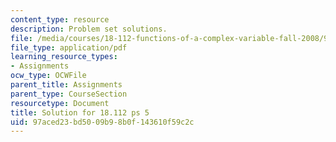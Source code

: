 ```yaml
---
content_type: resource
description: Problem set solutions.
file: /media/courses/18-112-functions-of-a-complex-variable-fall-2008/97aced23bd5009b98b0f143610f59c2c_ps5.pdf
file_type: application/pdf
learning_resource_types:
- Assignments
ocw_type: OCWFile
parent_title: Assignments
parent_type: CourseSection
resourcetype: Document
title: Solution for 18.112 ps 5
uid: 97aced23-bd50-09b9-8b0f-143610f59c2c
---
```

